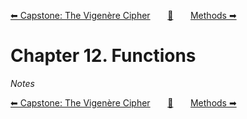 [⬅ Capstone: The Vigenère Cipher][previous-chapter]&nbsp;&nbsp;&nbsp;&nbsp;&nbsp;&nbsp;&nbsp;[🏡][readme]&nbsp;&nbsp;&nbsp;&nbsp;&nbsp;&nbsp;&nbsp;[Methods ➡][upcoming-chapter]

# Chapter 12. Functions

_Notes_

[⬅ Capstone: The Vigenère Cipher][previous-chapter]&nbsp;&nbsp;&nbsp;&nbsp;&nbsp;&nbsp;&nbsp;[🏡][readme]&nbsp;&nbsp;&nbsp;&nbsp;&nbsp;&nbsp;&nbsp;[Methods ➡][upcoming-chapter]

[readme]: README.md
[previous-chapter]: ch11-capstone-the-vigen-re-cipher.md
[upcoming-chapter]: ch13-methods.md